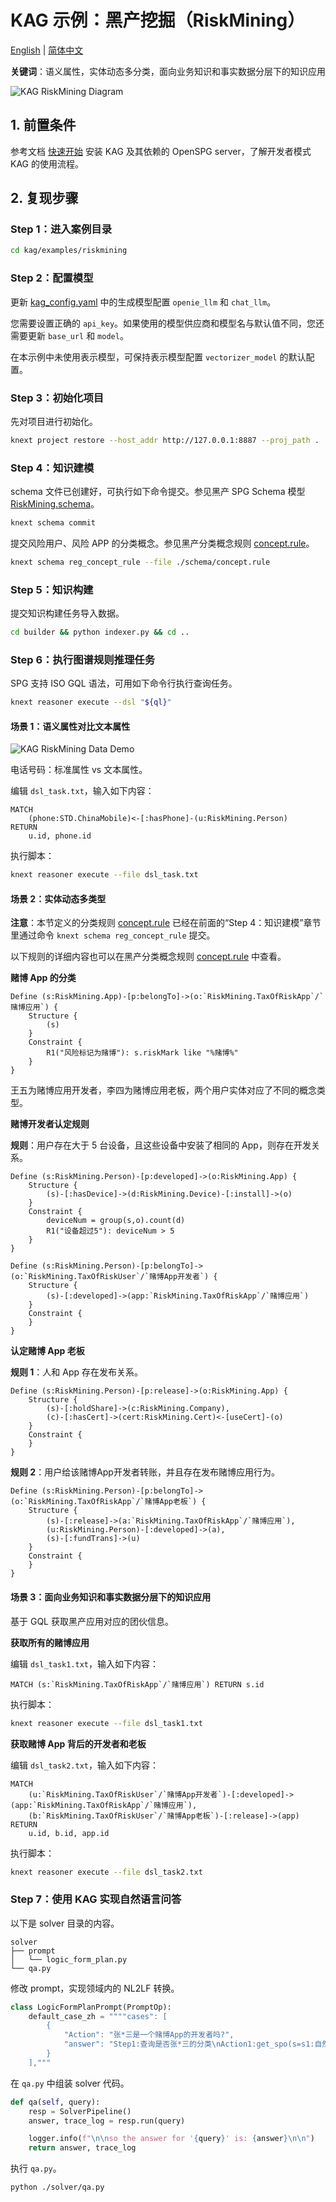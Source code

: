 # KAG 示例：黑产挖掘（RiskMining）

[English](./README.md) |
[简体中文](./README_cn.md)

**关键词**：语义属性，实体动态多分类，面向业务知识和事实数据分层下的知识应用

![KAG RiskMining Diagram](./images/kag-riskmining-diag.png)

## 1. 前置条件

参考文档 [快速开始](https://openspg.yuque.com/ndx6g9/0.6/quzq24g4esal7q17) 安装 KAG 及其依赖的 OpenSPG server，了解开发者模式 KAG 的使用流程。

## 2. 复现步骤

### Step 1：进入案例目录

```bash
cd kag/examples/riskmining
```

### Step 2：配置模型

更新 [kag_config.yaml](./kag_config.yaml) 中的生成模型配置 ``openie_llm`` 和 ``chat_llm``。

您需要设置正确的 ``api_key``。如果使用的模型供应商和模型名与默认值不同，您还需要更新 ``base_url`` 和 ``model``。

在本示例中未使用表示模型，可保持表示模型配置 ``vectorizer_model`` 的默认配置。

### Step 3：初始化项目

先对项目进行初始化。

```bash
knext project restore --host_addr http://127.0.0.1:8887 --proj_path .
```

### Step 4：知识建模

schema 文件已创建好，可执行如下命令提交。参见黑产 SPG Schema 模型 [RiskMining.schema](./schema/RiskMining.schema)。

```bash
knext schema commit
```

提交风险用户、风险 APP 的分类概念。参见黑产分类概念规则 [concept.rule](./schema/concept.rule)。

```bash
knext schema reg_concept_rule --file ./schema/concept.rule
```

### Step 5：知识构建

提交知识构建任务导入数据。

```bash
cd builder && python indexer.py && cd ..
```

### Step 6：执行图谱规则推理任务

SPG 支持 ISO GQL 语法，可用如下命令行执行查询任务。

```bash
knext reasoner execute --dsl "${ql}"
```

#### 场景 1：语义属性对比文本属性

![KAG RiskMining Data Demo](./images/kag-riskmining-data-demo.png)

电话号码：标准属性 vs 文本属性。

编辑 ``dsl_task.txt``，输入如下内容：

```cypher
MATCH
    (phone:STD.ChinaMobile)<-[:hasPhone]-(u:RiskMining.Person)
RETURN
    u.id, phone.id
```

执行脚本：

```bash
knext reasoner execute --file dsl_task.txt
```

#### 场景 2：实体动态多类型

**注意**：本节定义的分类规则 [concept.rule](./schema/concept.rule) 已经在前面的“Step 4：知识建模”章节里通过命令 ``knext schema reg_concept_rule`` 提交。

以下规则的详细内容也可以在黑产分类概念规则 [concept.rule](./schema/concept.rule) 中查看。

**赌博 App 的分类**

```text
Define (s:RiskMining.App)-[p:belongTo]->(o:`RiskMining.TaxOfRiskApp`/`赌博应用`) {
    Structure {
        (s)
    }
    Constraint {
        R1("风险标记为赌博"): s.riskMark like "%赌博%"
    }
}
```

王五为赌博应用开发者，李四为赌博应用老板，两个用户实体对应了不同的概念类型。

**赌博开发者认定规则**

**规则**：用户存在大于 5 台设备，且这些设备中安装了相同的 App，则存在开发关系。

```text
Define (s:RiskMining.Person)-[p:developed]->(o:RiskMining.App) {
    Structure {
        (s)-[:hasDevice]->(d:RiskMining.Device)-[:install]->(o)
    }
    Constraint {
        deviceNum = group(s,o).count(d)
        R1("设备超过5"): deviceNum > 5
    }
}
```

```text
Define (s:RiskMining.Person)-[p:belongTo]->(o:`RiskMining.TaxOfRiskUser`/`赌博App开发者`) {
    Structure {
        (s)-[:developed]->(app:`RiskMining.TaxOfRiskApp`/`赌博应用`)
    }
    Constraint {
    }
}
```

**认定赌博 App 老板**

**规则 1**：人和 App 存在发布关系。

```text
Define (s:RiskMining.Person)-[p:release]->(o:RiskMining.App) {
    Structure {
        (s)-[:holdShare]->(c:RiskMining.Company),
        (c)-[:hasCert]->(cert:RiskMining.Cert)<-[useCert]-(o)
    }
    Constraint {
    }
}
```

**规则 2**：用户给该赌博App开发者转账，并且存在发布赌博应用行为。

```text
Define (s:RiskMining.Person)-[p:belongTo]->(o:`RiskMining.TaxOfRiskApp`/`赌博App老板`) {
    Structure {
        (s)-[:release]->(a:`RiskMining.TaxOfRiskApp`/`赌博应用`),
        (u:RiskMining.Person)-[:developed]->(a),
        (s)-[:fundTrans]->(u)
    }
    Constraint {
    }
}
```

#### 场景 3：面向业务知识和事实数据分层下的知识应用

基于 GQL 获取黑产应用对应的团伙信息。

**获取所有的赌博应用**

编辑 ``dsl_task1.txt``，输入如下内容：

```cypher
MATCH (s:`RiskMining.TaxOfRiskApp`/`赌博应用`) RETURN s.id
```

执行脚本：

```bash
knext reasoner execute --file dsl_task1.txt
```

**获取赌博 App 背后的开发者和老板**

编辑 ``dsl_task2.txt``，输入如下内容：

```cypher
MATCH
    (u:`RiskMining.TaxOfRiskUser`/`赌博App开发者`)-[:developed]->(app:`RiskMining.TaxOfRiskApp`/`赌博应用`),
    (b:`RiskMining.TaxOfRiskUser`/`赌博App老板`)-[:release]->(app)
RETURN
    u.id, b.id, app.id
```

执行脚本：

```bash
knext reasoner execute --file dsl_task2.txt
```

### Step 7：使用 KAG 实现自然语言问答

以下是 solver 目录的内容。

```text
solver
├── prompt
│   └── logic_form_plan.py
└── qa.py
```

修改 prompt，实现领域内的 NL2LF 转换。

```python
class LogicFormPlanPrompt(PromptOp):
    default_case_zh = """"cases": [
        {
            "Action": "张*三是一个赌博App的开发者吗?",
            "answer": "Step1:查询是否张*三的分类\nAction1:get_spo(s=s1:自然人[张*三], p=p1:属于, o=o1:风险用户)\nOutput:输出o1\nAction2:get(o1)"
        }
    ],"""
```

在 ``qa.py`` 中组装 solver 代码。

```python
def qa(self, query):
    resp = SolverPipeline()
    answer, trace_log = resp.run(query)

    logger.info(f"\n\nso the answer for '{query}' is: {answer}\n\n")
    return answer, trace_log
```

执行 ``qa.py``。

```bash
python ./solver/qa.py
```

